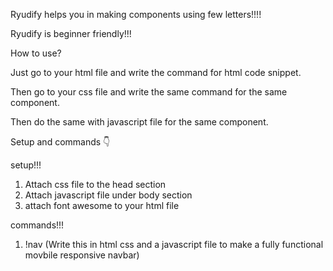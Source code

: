 Ryudify helps you in making components using few letters!!!!


Ryudify is beginner friendly!!!

How to use?

Just go to your html file and write the command for html code snippet.

Then go to your css file and write the same command for the same component.

Then do the same with javascript file for the same component.

Setup and commands 👇

setup!!!

1. Attach css file to the head section
2. Attach javascript file under body section
3. attach font awesome to your html file
<link rel='stylesheet' href='https://cdnjs.cloudflare.com/ajax/libs/font-awesome/6.2.0/css/all.min.css'>

commands!!!

1. !nav (Write this in html css and a javascript file to make a fully functional movbile responsive navbar)